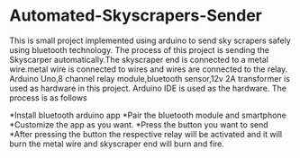 # Automated-Skyscrapers-Sender
This is small project implemented using arduino to send sky scrapers safely using bluetooth technology.
The process of this project is sending the Skyscarper automatically.The skyscraper end is connected to a metal wire.metal wire is connected to wires and wires are connected to the relay.
Arduino Uno,8 channel relay module,bluetooth sensor,12v 2A transformer is used as hardware in this project.
Arduino IDE is used as the hardware.
The process is as follows

*Install bluetooth arduino app
*Pair the bluetooth module and smartphone
*Customize the app as you want.
*Press the button you want to send
*After pressing the button the respective relay will be activated and it will burn the metal wire and skyscraper end will burn and fire.
